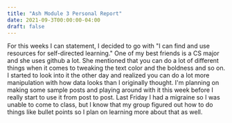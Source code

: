 ```yaml
---
title: "Ash Module 3 Personal Report"
date: 2021-09-3T00:00:00-04:00
draft: false
---
```


For this weeks I can statement, I decided to go with "I can find and use resources for self-directed learning." One of my best friends is a CS major and she uses github a lot. She mentioned that you can do a lot of different things when it comes to tweaking the text color and the boldness and so on. I started to look into it the other day and realized you can do a lot more manipulation with how data looks than I originally thought. I'm planning on making some sample posts and playing around with it this week before I really start to use it from post to post. Last Friday I had a migraine so I was unable to come to class, but I know that my group figured out how to do things like bullet points so I plan on learning more about that as well.
